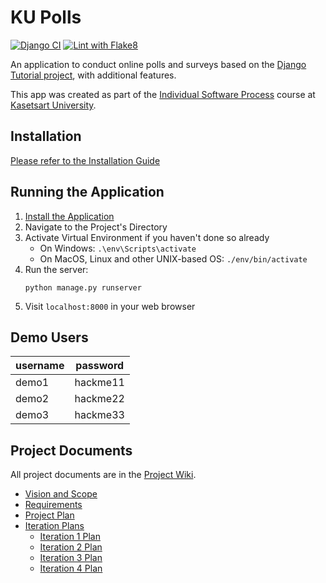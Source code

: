 # KU Polls
[![Django CI](https://github.com/Jangsoodlor/ku-polls/actions/workflows/django.yml/badge.svg)](https://github.com/Jangsoodlor/ku-polls/actions/workflows/django.yml)
[![Lint with Flake8](https://github.com/Jangsoodlor/ku-polls/actions/workflows/style-checking.yml/badge.svg)](https://github.com/Jangsoodlor/ku-polls/actions/workflows/style-checking.yml)

An application to conduct online polls and surveys based
on the [Django Tutorial project](https://docs.djangoproject.com/en/5.1/intro/tutorial01/), with
additional features.

This app was created as part of the [Individual Software Process](
https://cpske.github.io/ISP) course at [Kasetsart University](https://www.ku.ac.th).

## Installation
[Please refer to the Installation Guide](Installation.md)

## Running the Application
1. [Install the Application](#installation)
1. Navigate to the Project's Directory
1. Activate Virtual Environment if you haven't done so already
    - On Windows: `.\env\Scripts\activate`
    - On MacOS, Linux and other UNIX-based OS: `./env/bin/activate`
1. Run the server:
    ```
    python manage.py runserver
    ```
1. Visit `localhost:8000` in your web browser

## Demo Users
|username|password|
|-|-|
|demo1|hackme11|
|demo2|hackme22|
|demo3|hackme33|

## Project Documents
All project documents are in the [Project Wiki](../../wiki/Home).

- [Vision and Scope](../../wiki/Vision%20and%20Scope)
- [Requirements](../../wiki/Requirements)
- [Project Plan](../../wiki/Project%20Plan)
- [Iteration Plans](../../wiki/Iteration%20Plans)
  - [Iteration 1 Plan](../../wiki/Iteration-1-Plan)
  - [Iteration 2 Plan](../../wiki/Iteration-2-Plan)
  - [Iteration 3 Plan](../../wiki/Iteration-3-Plan)
  - [Iteration 4 Plan](../../wiki/Iteration-4-Plan)
